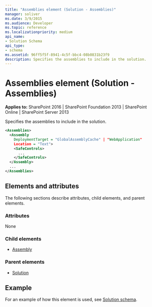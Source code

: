 ```yaml
---
title: "Assemblies element (Solution - Assemblies)"
manager: soliver
ms.date: 3/9/2015
ms.audience: Developer
ms.topic: reference
ms.localizationpriority: medium
api_name:
- Solution Schema
api_type:
- schema
ms.assetid: 96ff5f5f-8941-4c5f-bbc4-08b0831b23f9
description: Specifies the assemblies to include in the solution.
---
```


# Assemblies element (Solution - Assemblies)

**Applies to:** SharePoint 2016 | SharePoint Foundation 2013 | SharePoint Online | SharePoint Server 2013

Specifies the assemblies to include in the solution.

```XML
<Assemblies>
  <Assembly
    DeploymentTarget = "GlobalAssemblyCache" | "WebApplication"
    Location = "Text">
    <SafeControls>
      ...
    </SafeControls>
  </Assembly>
  ...
</Assemblies>
```

## Elements and attributes

The following sections describe attributes, child elements, and parent elements.

### Attributes

None

### Child elements

- [Assembly](assembly-element-solutionassemblies.md)

### Parent elements

- [Solution](solution-element-solution.md)

## Example

For an example of how this element is used, see [Solution schema](solution-schema.md).

